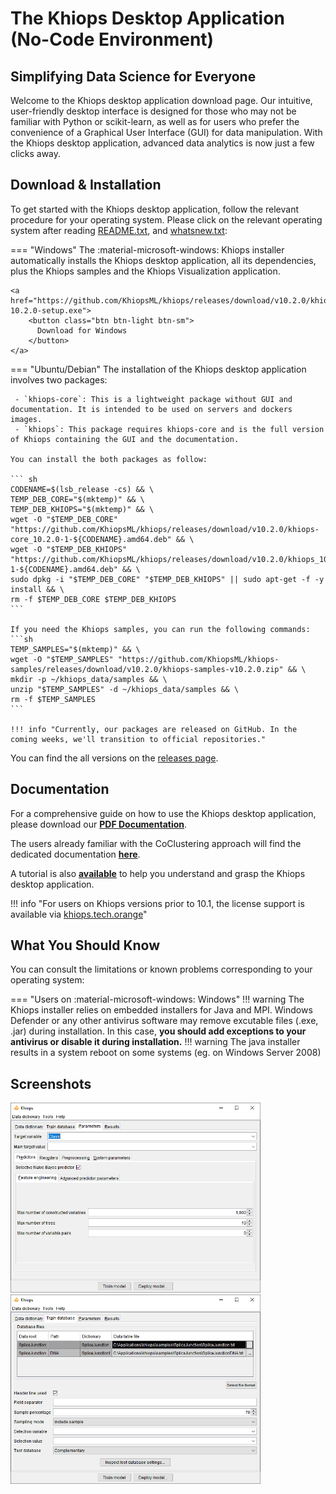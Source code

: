 # The Khiops Desktop Application (No-Code Environment)

## Simplifying Data Science for Everyone

Welcome to the Khiops desktop application download page. Our intuitive, user-friendly desktop interface is designed for those who may not be familiar with Python or scikit-learn, as well as for users who prefer the convenience of a Graphical User Interface (GUI) for data manipulation. With the Khiops desktop application, advanced data analytics is now just a few clicks away.



## Download & Installation

To get started with the Khiops desktop application, follow the relevant procedure for your operating system. Please click on the relevant operating system after reading [README.txt][readme], and [whatsnew.txt][whatsnew]:

[releases]: https://github.com/KhiopsML/khiops/releases
[readme]: README.txt
[whatsnew]: whatsnewV10.1.txt


=== "Windows"
    The :material-microsoft-windows: Khiops installer automatically installs the Khiops desktop application, all its dependencies, plus the Khiops samples and the Khiops Visualization application.

    <a href="https://github.com/KhiopsML/khiops/releases/download/v10.2.0/khiops-10.2.0-setup.exe">
        <button class="btn btn-light btn-sm">
          Download for Windows
        </button>
    </a>

=== "Ubuntu/Debian"
    The installation of the Khiops desktop application involves two packages: 
    
     - `khiops-core`: This is a lightweight package without GUI and documentation. It is intended to be used on servers and dockers images.
     - `khiops`: This package requires khiops-core and is the full version of Khiops containing the GUI and the documentation.

    You can install the both packages as follow:
    
    ``` sh
    CODENAME=$(lsb_release -cs) && \
    TEMP_DEB_CORE="$(mktemp)" && \
    TEMP_DEB_KHIOPS="$(mktemp)" && \
    wget -O "$TEMP_DEB_CORE" "https://github.com/KhiopsML/khiops/releases/download/v10.2.0/khiops-core_10.2.0-1-${CODENAME}.amd64.deb" && \
    wget -O "$TEMP_DEB_KHIOPS" "https://github.com/KhiopsML/khiops/releases/download/v10.2.0/khiops_10.2.0-1-${CODENAME}.amd64.deb" && \
    sudo dpkg -i "$TEMP_DEB_CORE" "$TEMP_DEB_KHIOPS" || sudo apt-get -f -y install && \
    rm -f $TEMP_DEB_CORE $TEMP_DEB_KHIOPS
    ```

    If you need the Khiops samples, you can run the following commands:
    ```sh
    TEMP_SAMPLES="$(mktemp)" && \
    wget -O "$TEMP_SAMPLES" "https://github.com/KhiopsML/khiops-samples/releases/download/v10.2.0/khiops-samples-v10.2.0.zip" && \
    mkdir -p ~/khiops_data/samples && \
    unzip "$TEMP_SAMPLES" -d ~/khiops_data/samples && \
    rm -f $TEMP_SAMPLES
    ```

    !!! info "Currently, our packages are released on GitHub. In the coming weeks, we'll transition to official repositories."


<!--- 
=== "CentOS"
    The installation of the Khiops desktop application requires two packages: `khiops-core` and `khiops` (containing the GUI). 
    
    !!! info "Currently, our packages are released on GitHub. In the coming weeks, we'll transition to official repositories."

    You can run the following command:
    
    ``` sh
    CENTOS_VERSION=$(rpm -E %{rhel}) && \
    TEMP_RPM="$(mktemp).rpm" && \
    TEMP_RPM_KHIOPS="$(mktemp).rpm" && \
    wget -O "$TEMP_RPM" "https://github.com/KhiopsML/khiops/releases/download/v10.2.0/khiops-core-10.2.0-1.el${CENTOS_VERSION}.x86_64.rpm" && \
    wget -O "$TEMP_RPM_KHIOPS" "https://github.com/KhiopsML/khiops/releases/download/v10.2.0/khiops-10.2.0-1.el${CENTOS_VERSION}.x86_64.rpm" && \
    sudo yum install "$TEMP_RPM" "$TEMP_RPM_KHIOPS" -y && \
    rm -f $TEMP_RPM $TEMP_RPM_KHIOPS
    ```

    In order to finalize the installation, elect `mpich` as the module that provides MPI support for the current shell session, by running the following commands:

    ``` sh
    source /etc/profile.d/modules.sh
    module unload mpi
    MPICH_MODULE=$(module avail |& sed -E -e 's/[[:blank:]]/\n/g' | grep mpich
    | sort | tail -1)
    module load $MPICH_MODULE
    ```

    These commands need to be executed upon each launch of a shell process. Hence, it can be practical to put them into a file that is automatically sourced upon shell launch, such as `~/.bashrc`.

    If you need the Khiops samples, you can install the `khiops-samples` package:

    ```sh
    TEMP_RPM_SAMPLES="$(mktemp)" && \
    wget -O "$TEMP_RPM_SAMPLES" https://github.com/KhiopsML/khiops/releases/download/v10.1.1/khiops-samples-10.1.1-1.el${CENTOS_VERSION}.x86_64.rpm && \
    sudo yum install "$TEMP_RPM_SAMPLES" -y && \
    rm -f $TEMP_RPM_SAMPLES
    ```
--->
You can find the all versions on the [releases page][releases].

## Documentation
For a comprehensive guide on how to use the Khiops desktop application, please download our [**PDF Documentation**][Documentation]. 

The users already familiar with the CoClustering approach will find the dedicated documentation [**here**][coclustering].

[Documentation]: KhiopsGuide.pdf
[coclustering]: KhiopsCoclusteringGuide.pdf

A tutorial is also [**available**][tutorial] to help you understand and grasp the Khiops desktop application.

[tutorial]: KhiopsTutorial.pdf

!!! info "For users on Khiops versions prior to 10.1, the license support is available via [khiops.tech.orange][khiopslegacy]"

[khiopslegacy]: https://khiops.tech.orange

## What You Should Know

You can consult the limitations or known problems corresponding to your operating system:

=== "Users on :material-microsoft-windows: Windows"
    !!! warning 
        The Khiops installer relies on embedded installers for Java and MPI. Windows Defender or any other antivirus software may remove excutable files (.exe, .jar) during installation. In this case, **you should add exceptions to your antivirus or disable it during installation.** 
    !!! warning 
        The java installer results in a system reboot on some systems (eg. on Windows Server 2008)
    

## Screenshots 

<div class="text-center">
    <img style="max-width:400px; width: -webkit-fill-available; display: inline-block;" src="/assets/images/feature_eng_pane.png">
    <img style="max-width:400px; width: -webkit-fill-available; display: inline-block;" src="/assets/images/database_pane.png">
</div>
